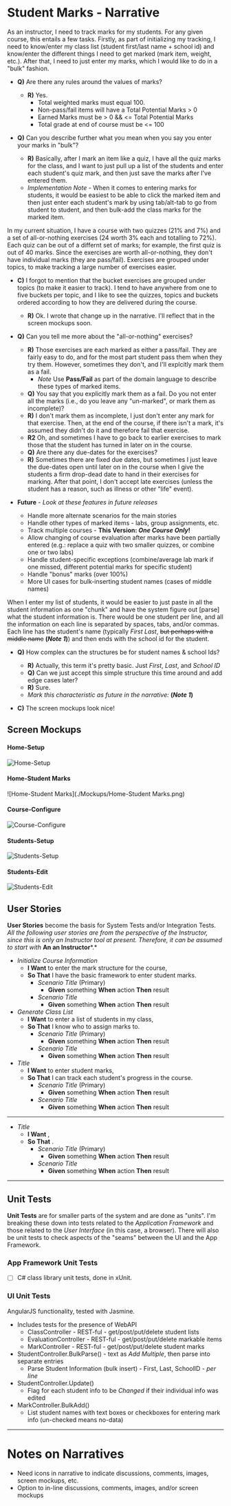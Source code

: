 # Student Marks - Narrative

As an instructor, I need to track marks for my students. For any given course, this entails a few tasks. Firstly, as part of initializing my tracking, I need to know/enter my class list (student first/last name + school id) and know/enter the different things I need to get marked (mark item, weight, etc.). After that, I need to just enter my marks, which I would like to do in a "bulk" fashion.

* **Q)** Are there any rules around the values of marks?
  * **R)** Yes.
    * Total weighted marks must equal 100.
    * Non-pass/fail items will have a Total Potential Marks > 0
    * Earned Marks must be > 0 && <= Total Potential Marks
    * Total grade at end of course must be <= 100

* **Q)** Can you describe further what you mean when you say you enter your marks in "bulk"?
  * **R)** Basically, after I mark an item like a quiz, I have all the quiz marks for the class, and I want to just pull up a list of the students and enter each student's quiz mark, and then just save the marks after I've entered them.
  * *Implementation Note* - When it comes to entering marks for students, it would be easiest to be able to click the marked item and then just enter each student's mark by using tab/alt-tab to go from student to student, and then bulk-add the class marks for the marked item.

In my current situation, I have a course with two quizzes (21% and 7%) and a set of all-or-nothing exercises (24 worth 3% each and totalling to 72%). Each quiz can be out of a differnt set of marks; for example, the first quiz is out of 40 marks. Since the exercises are worth all-or-nothing, they don't have individual marks (they are pass/fail). Exercises are grouped under topics, to make tracking a large number of exercises easier.

* **C)** I forgot to mention that the bucket exercises are grouped under topics (to make it easier to track). I tend to have anywhere from one to five buckets per topic, and I like to see the quizzes, topics and buckets ordered according to how they are delivered during the course.
  * **R)** Ok. I wrote that change up in the narrative. I'll reflect that in the screen mockups soon.

* **Q)** Can you tell me more about the "all-or-nothing" exercises?
  * **R)** Those exercises are each marked as either a pass/fail. They are fairly easy to do, and for the most part student pass them when they try them. However, sometimes they don't, and I'll explcitly mark them as a fail.
    * *Note* Use **Pass/Fail** as part of the domain language to describe these types of marked items.
  * **Q)** You say that you explicitly mark them as a fail. Do you not enter all the marks (i.e., do you leave any "un-marked", or mark them as incomplete)?
  * **R)** I don't mark them as incomplete, I just don't enter any mark for that exercise. Then, at the end of the course, if there isn't a mark, it's assumed they didn't do it and therefore fail that exercise.
  * **R2** Oh, and sometimes I have to go back to earlier exercises to mark those that the student has turned in later on in the course.
  * **Q)** Are there any due-dates for the exercises?
  * **R)** Sometimes there are fixed due dates, but sometimes I just leave the due-dates open until later on in the course when I give the students a firm drop-dead date to hand in their exercises for marking. After that point, I don't accept late exercises (unless the student has a reason, such as illness or other "life" event).
* **Future** - *Look at these features in future releases*
  * Handle more alternate scenarios for the main stories
  * Handle other types of marked items - labs, group assignments, etc.
  * Track multiple courses - **This Version: *One Course Only*!**
  * Allow changing of course evaluation after marks have been partially entered (e.g.: replace a quiz with two smaller quizzes, or combine one or two labs)
  * Handle student-specific exceptions (combine/average lab mark if one missed, different potential marks for specific student)
  * Handle "bonus" marks (over 100%)
  * More UI cases for bulk-inserting student names (cases of middle names)

When I enter my list of students, it would be easier to just paste in all the student information as one "chunk" and have the system figure out [parse] what the student information is. There would be one student per line, and all the information on each line is separated by spaces, tabs, and/or commas. Each line has the student's name (typically *First Last*, ~~but perhaps with a middle name~~ **(*Note 1*)**) and then ends with the school id for the student.

* **Q)** How complex can the structures be for student names & school Ids?
  * **R)** Actually, this term it's pretty basic. Just *First*, *Last*, and *School ID*
  * **Q)** Can we just accept this simple structure this time around and add edge cases later?
  * **R)** Sure.
  * *Mark this characteristic as future in the narrative:* **(*Note 1*)**

* **C)** The screen mockups look nice!

## Screen Mockups

#### Home-Setup

![Home-Setup](./Mockups/Home-Setup.png)

#### Home-Student Marks

![Home-Student Marks](./Mockups/Home-Student Marks.png)

#### Course-Configure

![Course-Configure](./Mockups/Course-Configure.png)

#### Students-Setup

![Students-Setup](./Mockups/Students-Setup.png)

#### Students-Edit

![Students-Edit](./Mockups/Students-Edit.png)

## User Stories

**User Stories** become the basis for System Tests and/or Integration Tests. *All the following user stories are from the perspective of the Instructor, since this is only an Instructor tool at present. Therefore, it can be assumed to start with* **An an Instructor***.*

* *Initialize Course Information*
  * **I Want** to enter the mark structure for the course,
  * **So That** I have the basic framework to enter student marks.
    * *Scenario Title* (Primary)
      * **Given** something **When** action **Then** result
    * *Scenario Title*
      * **Given** something **When** action **Then** result
* *Generate Class List*
  * **I Want** to enter a list of students in my class,
  * **So That** I know who to assign marks to.
    * *Scenario Title* (Primary)
      * **Given** something **When** action **Then** result
    * *Scenario Title*
      * **Given** something **When** action **Then** result
* *Title*
  * **I Want** to enter student marks,
  * **So That** I can track each student's progress in the course.
    * *Scenario Title* (Primary)
      * **Given** something **When** action **Then** result
    * *Scenario Title*
      * **Given** something **When** action **Then** result

----

* *Title*
  * **I Want** ,
  * **So That** .
    * *Scenario Title* (Primary)
      * **Given** something **When** action **Then** result
    * *Scenario Title*
      * **Given** something **When** action **Then** result

----

## Unit Tests

**Unit Tests** are for smaller parts of the system and are done as "units". I'm breaking these down into tests related to the *Application Framework* and those related to the *User Interface* (in this case, a browser). There will also be unit tests to check aspects of the "seams" between the UI and the App Framework.

### App Framework Unit Tests

* [ ] C# class library unit tests, done in xUnit.

### UI Unit Tests

AngularJS functionality, tested with Jasmine.

* Includes tests for the presence of WebAPI
  * ClassController - REST-ful - get/post/put/delete student lists
  * EvaluationController - REST-ful - get/post/put/delete markable items
  * MarkController - REST-ful - get/post/put/delete student marks
* StudentController.BulkParse() - text as *Add Multiple*, then parse into separate entries
  * Parse Student Information (bulk insert) -  First, Last, SchoolID - *per line*
* StudentController.Update()
  * Flag for each student info to be *Changed* if their individual info was edited
* MarkController.BulkAdd()
  * List student names with text boxes or checkboxes for entering mark info (un-checked means no-data)

----

# Notes on Narratives

- Need icons in narrative to indicate discussions, comments, images, screen mockups, etc.
- Option to in-line discussions, comments, images, and/or screen mockups

